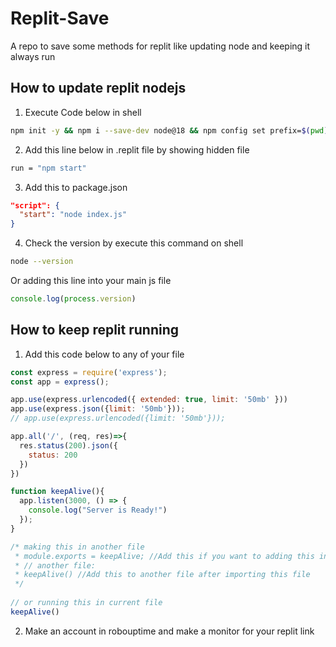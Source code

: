 # Replit-Save
A repo to save some methods for replit like updating node and keeping it always run


## How to update replit nodejs
1. Execute Code below in shell
```sh
npm init -y && npm i --save-dev node@18 && npm config set prefix=$(pwd)/node_modules/node && export PATH=$(pwd)/node_modules/node/bin:$PATH
```
2. Add this line below in .replit file by showing hidden file
```sh
run = "npm start"
```
3. Add this to package.json
```json
"script": {
  "start": "node index.js"
}
```
4. Check the version by execute this command on shell
```sh
node --version
```
Or adding this line into your main js file
```js
console.log(process.version)
```

## How to keep replit running
1. Add this code below to any of your file
```js
const express = require('express');
const app = express();

app.use(express.urlencoded({ extended: true, limit: '50mb' }))
app.use(express.json({limit: '50mb'}));
// app.use(express.urlencoded({limit: '50mb'}));

app.all('/', (req, res)=>{
  res.status(200).json({
    status: 200
  })
})

function keepAlive(){
  app.listen(3000, () => {
    console.log("Server is Ready!")
  });
}

/* making this in another file
 * module.exports = keepAlive; //Add this if you want to adding this into another fil
 * // another file:
 * keepAlive() //Add this to another file after importing this file
 */
 
// or running this in current file
keepAlive()
```
2. Make an account in robouptime and make a monitor for your replit link
